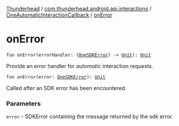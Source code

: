 [Thunderhead](../../index.md) / [com.thunderhead.android.api.interactions](../index.md) / [OneAutomaticInteractionCallback](index.md) / [onError](./on-error.md)

# onError

`fun onError(errorHandler: (`[`OneSDKError`](../../com.thunderhead.android.api.responsetypes/-one-s-d-k-error/index.md)`) -> `[`Unit`](https://kotlinlang.org/api/latest/jvm/stdlib/kotlin/-unit/index.html)`): `[`Unit`](https://kotlinlang.org/api/latest/jvm/stdlib/kotlin/-unit/index.html)

Provide an error handler for *automatic*
interaction requests.

`fun onError(error: `[`OneSDKError`](../../com.thunderhead.android.api.responsetypes/-one-s-d-k-error/index.md)`): `[`Unit`](https://kotlinlang.org/api/latest/jvm/stdlib/kotlin/-unit/index.html)

Called after an SDK error has been encountered.

### Parameters

`error` - SDKError containing the message returned
by the sdk error.